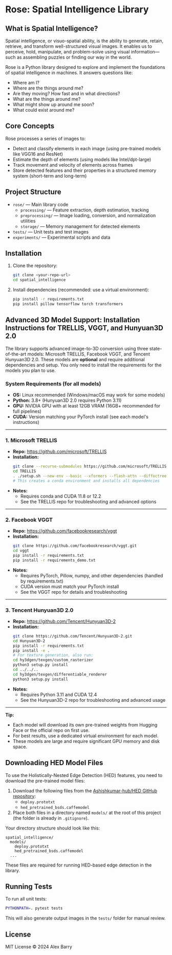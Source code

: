 # Rose: Spatial Intelligence Library

## What is Spatial Intelligence?
Spatial intelligence, or visuo-spatial ability, is the ability to generate, retain, retrieve, and transform well-structured visual images. It enables us to perceive, hold, manipulate, and problem-solve using visual information—such as assembling puzzles or finding our way in the world.

Rose is a Python library designed to explore and implement the foundations of spatial intelligence in machines. It answers questions like:
- Where am I?
- Where are the things around me?
- Are they moving? How fast and in what directions?
- What are the things around me?
- What might show up around me soon?
- What could exist around me?

## Core Concepts
Rose processes a series of images to:
- Detect and classify elements in each image (using pre-trained models like VGG16 and ResNet)
- Estimate the depth of elements (using models like Intel/dpt-large)
- Track movement and velocity of elements across frames
- Store detected features and their properties in a structured memory system (short-term and long-term)

## Project Structure
- `rose/` — Main library code
  - `processing/` — Feature extraction, depth estimation, tracking
  - `preprocessing/` — Image loading, conversion, and normalization utilities
  - `storage/` — Memory management for detected elements
- `tests/` — Unit tests and test images
- `experiments/` — Experimental scripts and data

## Installation
1. Clone the repository:
   ```bash
   git clone <your-repo-url>
   cd spatial_intelligence
   ```
2. Install dependencies (recommended: use a virtual environment):
   ```bash
   pip install -r requirements.txt
   pip install pillow tensorflow torch transformers
   ```

## Advanced 3D Model Support: Installation Instructions for TRELLIS, VGGT, and Hunyuan3D 2.0

The library supports advanced image-to-3D conversion using three state-of-the-art models: Microsoft TRELLIS, Facebook VGGT, and Tencent Hunyuan3D 2.0. These models are **optional** and require additional dependencies and setup. You only need to install the requirements for the models you plan to use.

### System Requirements (for all models)
- **OS:** Linux recommended (Windows/macOS may work for some models)
- **Python:** 3.8+ (Hunyuan3D 2.0 requires Python 3.11)
- **GPU:** NVIDIA GPU with at least 12GB VRAM (16GB+ recommended for full pipelines)
- **CUDA:** Version matching your PyTorch install (see each model's instructions)

---

### 1. Microsoft TRELLIS
- **Repo:** https://github.com/microsoft/TRELLIS
- **Installation:**
  ```bash
  git clone --recurse-submodules https://github.com/microsoft/TRELLIS.git
  cd TRELLIS
  . ./setup.sh --new-env --basic --xformers --flash-attn --diffoctreerast --spconv --mipgaussian --kaolin --nvdiffrast
  # This creates a conda environment and installs all dependencies
  ```
- **Notes:**
  - Requires conda and CUDA 11.8 or 12.2
  - See the TRELLIS repo for troubleshooting and advanced options

---

### 2. Facebook VGGT
- **Repo:** https://github.com/facebookresearch/vggt
- **Installation:**
  ```bash
  git clone https://github.com/facebookresearch/vggt.git
  cd vggt
  pip install -r requirements.txt
  pip install -r requirements_demo.txt
  ```
- **Notes:**
  - Requires PyTorch, Pillow, numpy, and other dependencies (handled by requirements.txt)
  - CUDA version must match your PyTorch install
  - See the VGGT repo for details and troubleshooting

---

### 3. Tencent Hunyuan3D 2.0
- **Repo:** https://github.com/Tencent/Hunyuan3D-2
- **Installation:**
  ```bash
  git clone https://github.com/Tencent/Hunyuan3D-2.git
  cd Hunyuan3D-2
  pip install -r requirements.txt
  pip install -e .
  # For texture generation, also run:
  cd hy3dgen/texgen/custom_rasterizer
  python3 setup.py install
  cd ../../..
  cd hy3dgen/texgen/differentiable_renderer
  python3 setup.py install
  ```
- **Notes:**
  - Requires Python 3.11 and CUDA 12.4
  - See the Hunyuan3D-2 repo for troubleshooting and advanced usage

---

**Tip:**
- Each model will download its own pre-trained weights from Hugging Face or the official repo on first use.
- For best results, use a dedicated virtual environment for each model.
- These models are large and require significant GPU memory and disk space.

## Downloading HED Model Files

To use the Holistically-Nested Edge Detection (HED) features, you need to download the pre-trained model files:

1. Download the following files from the [Ashishkumar-hub/HED GitHub repository](https://github.com/Ashishkumar-hub/HED/tree/main):
   - `deploy.prototxt`
   - `hed_pretrained_bsds.caffemodel`
2. Place both files in a directory named `models/` at the root of this project (the folder is already in `.gitignore`).

Your directory structure should look like this:
```
spatial_intelligence/
  models/
    deploy.prototxt
    hed_pretrained_bsds.caffemodel
  ...
```

These files are required for running HED-based edge detection in the library.

## Running Tests
To run all unit tests:
```bash
PYTHONPATH=. pytest tests
```

This will also generate output images in the `tests/` folder for manual review.

## License
MIT License © 2024 Alex Barry 